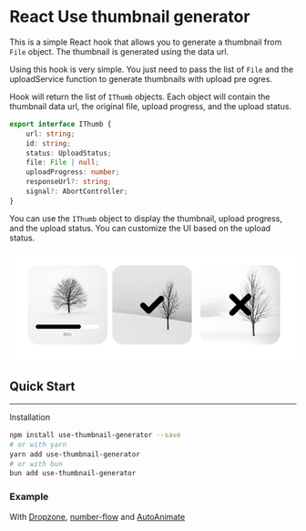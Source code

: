 # React Use thumbnail generator
This is a simple React hook that allows you to generate a thumbnail from `File` object. The thumbnail is generated using the data url.

Using this hook is very simple. You just need to pass the list of `File` and the uploadService function to generate thumbnails with upload pre
ogres.

Hook will return the list of `IThumb` objects. Each object will contain the thumbnail data url, the original file, upload progress, and the upload status.

```typescript
export interface IThumb {
    url: string;
    id: string;
    status: UploadStatus;
    file: File | null;
    uploadProgress: number;
    responseUrl?: string;
    signal?: AbortController;
}
```
You can use the `IThumb` object to display the thumbnail, upload progress, and the upload status. You can customize the UI based on the upload status.

![img.png](./assets/img.png)

## Quick Start
<hr/>

Installation

```bash
npm install use-thumbnail-generator --save
# or with yarn
yarn add use-thumbnail-generator
# or with bun
bun add use-thumbnail-generator
```
### Example 

With [Dropzone](https://react-dropzone.js.org/),  [number-flow](https://number-flow.barvian.me/) and [AutoAnimate](https://auto-animate.formkit.com/)





